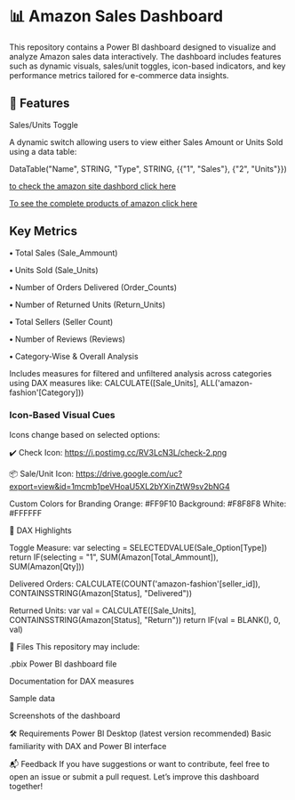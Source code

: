 
# 📊 Amazon Sales Dashboard 

This repository contains a Power BI dashboard designed to visualize and analyze Amazon sales data interactively. The dashboard includes features such as dynamic visuals, sales/unit toggles, icon-based indicators, and key performance metrics tailored for e-commerce data insights.

## 🚀 Features

Sales/Units Toggle

A dynamic switch allowing users to view either Sales Amount or Units Sold using a data table:

DataTable("Name", STRING, "Type", STRING, {{"1", "Sales"}, {"2", "Units"}})


[to check the amazon site dashbord click here ](https://github.com/karishmasharma/Power-Bi-Projects/blob/main/Amazon%20Analysis/Dashboard_overview.png)

[To see the complete products of amazon click here](https://github.com/karishmasharma/Power-Bi-Projects/blob/main/Amazon%20Analysis/Product%20Screenshot%20.png)

## Key Metrics

**•** Total Sales (Sale_Ammount)

**•** Units Sold (Sale_Units)

**•** Number of Orders Delivered (Order_Counts)

**•** Number of Returned Units (Return_Units)

**•** Total Sellers (Seller Count)

**•** Number of Reviews (Reviews)

**•** Category-Wise & Overall Analysis

Includes measures for filtered and unfiltered analysis across categories using DAX measures like:
CALCULATE([Sale_Units], ALL('amazon-fashion'[Category]))

### Icon-Based Visual Cues
Icons change based on selected options:

✔️ Check Icon: https://i.postimg.cc/RV3LcN3L/check-2.png

📦 Sale/Unit Icon: https://drive.google.com/uc?export=view&id=1mcmb1peVHoaU5XL2bYXinZtW9sv2bNG4

Custom Colors for Branding
Orange: #FF9F10
Background: #F8F8F8
White: #FFFFFF


🧠 DAX Highlights

Toggle Measure:
var selecting = SELECTEDVALUE(Sale_Option[Type])
return IF(selecting = "1", SUM(Amazon[Total_Ammount]), SUM(Amazon[Qty]))

Delivered Orders:
CALCULATE(COUNT('amazon-fashion'[seller_id]), CONTAINSSTRING(Amazon[Status], "Delivered"))

Returned Units:
var val = CALCULATE([Sale_Units], CONTAINSSTRING(Amazon[Status], "Return"))
return IF(val = BLANK(), 0, val)

📁 Files
This repository may include:

.pbix Power BI dashboard file

Documentation for DAX measures

Sample data 

Screenshots  of the dashboard

🛠️ Requirements
Power BI Desktop (latest version recommended)
Basic familiarity with DAX and Power BI interface

📬 Feedback
If you have suggestions or want to contribute, feel free to open an issue or submit a pull request. Let’s improve this dashboard together!

